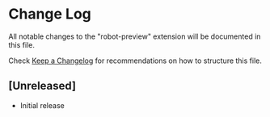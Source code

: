 # Change Log

All notable changes to the "robot-preview" extension will be documented in this file.

Check [Keep a Changelog](http://keepachangelog.com/) for recommendations on how to structure this file.

## [Unreleased]

- Initial release